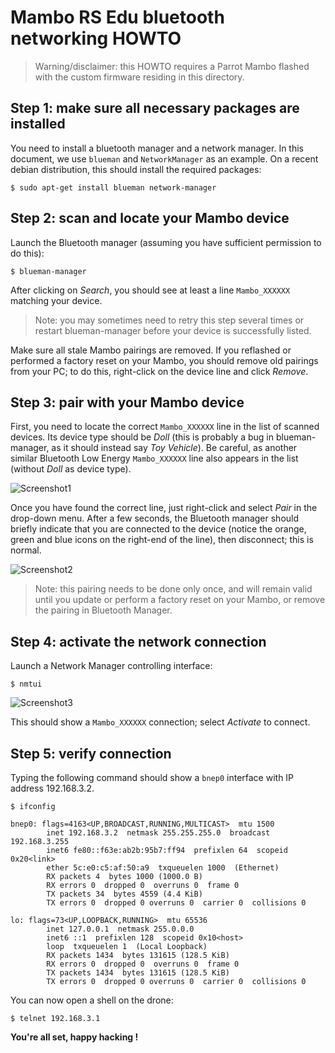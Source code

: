Mambo RS Edu bluetooth networking HOWTO
=======================================

> Warning/disclaimer: this HOWTO requires a Parrot Mambo flashed with the custom firmware
residing in this directory.


Step 1: make sure all necessary packages are installed
------------------------------------------------------

You need to install a bluetooth manager and a network manager.
In this document, we use `blueman` and `NetworkManager` as an example.
On a recent debian distribution, this should install the required packages:

```
$ sudo apt-get install blueman network-manager
```

Step 2: scan and locate your Mambo device
-----------------------------------------

Launch the Bluetooth manager (assuming you have sufficient permission to do this):

```
$ blueman-manager
```

After clicking on *Search*, you should see at least a line `Mambo_XXXXXX` matching your device.

> Note: you may sometimes need to retry this step several times or restart blueman-manager before
your device is successfully listed.

Make sure all stale Mambo pairings are removed.
If you reflashed or performed a factory reset on your Mambo, you should remove
old pairings from your PC; to do this, right-click on the device line and click *Remove*.

Step 3: pair with your Mambo device
-----------------------------------

First, you need to locate the correct `Mambo_XXXXXX` line in the list of scanned devices.
Its device type should be *Doll* (this is probably a bug in blueman-manager, as it should instead say *Toy Vehicle*).
Be careful, as another similar Bluetooth Low Energy `Mambo_XXXXXX` line also appears in the list (without *Doll* as device type).

![Screenshot1][sc01]

Once you have found the correct line, just right-click and select *Pair* in the drop-down menu.
After a few seconds, the Bluetooth manager should briefly indicate that you are connected to the device
(notice the orange, green and blue icons on the right-end of the line), then disconnect; this is normal.

![Screenshot2][sc02]

> Note: this pairing needs to be done only once, and will remain valid until you update or perform a factory
reset on your Mambo, or remove the pairing in Bluetooth Manager.

Step 4: activate the network connection
---------------------------------------

Launch a Network Manager controlling interface:

```
$ nmtui
```

![Screenshot3][sc03]

This should show a `Mambo_XXXXXX` connection; select *Activate* to connect.

Step 5: verify connection
-------------------------

Typing the following command should show a `bnep0` interface with IP address 192.168.3.2.

```
$ ifconfig

bnep0: flags=4163<UP,BROADCAST,RUNNING,MULTICAST>  mtu 1500
        inet 192.168.3.2  netmask 255.255.255.0  broadcast 192.168.3.255
        inet6 fe80::f63e:ab2b:95b7:ff94  prefixlen 64  scopeid 0x20<link>
        ether 5c:e0:c5:af:50:a9  txqueuelen 1000  (Ethernet)
        RX packets 4  bytes 1000 (1000.0 B)
        RX errors 0  dropped 0  overruns 0  frame 0
        TX packets 34  bytes 4559 (4.4 KiB)
        TX errors 0  dropped 0 overruns 0  carrier 0  collisions 0

lo: flags=73<UP,LOOPBACK,RUNNING>  mtu 65536
        inet 127.0.0.1  netmask 255.0.0.0
        inet6 ::1  prefixlen 128  scopeid 0x10<host>
        loop  txqueuelen 1  (Local Loopback)
        RX packets 1434  bytes 131615 (128.5 KiB)
        RX errors 0  dropped 0  overruns 0  frame 0
        TX packets 1434  bytes 131615 (128.5 KiB)
        TX errors 0  dropped 0 overruns 0  carrier 0  collisions 0

```

You can now open a shell on the drone:

```
$ telnet 192.168.3.1
```

**You're all set, happy hacking !**

[sc01]: https://github.com/Parrot-Developers/MinidronesEdu/images/mambo_rsedu_01.png "Mambo device with type Doll"
[sc02]: https://github.com/Parrot-Developers/MinidronesEdu/images/mambo_rsedu_02.png "Paired Mambo device"
[sc03]: https://github.com/Parrot-Developers/MinidronesEdu/images/mambo_rsedu_03.png "NetworkManager text control interface"
